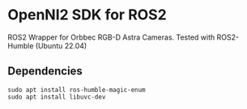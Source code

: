 # OpenNI2 SDK for ROS2

ROS2 Wrapper for Orbbec RGB-D Astra Cameras.
Tested with ROS2-Humble (Ubuntu 22.04)

## Dependencies
    sudo apt install ros-humble-magic-enum 
    sudo apt install libuvc-dev
